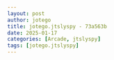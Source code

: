 ```yaml
---
layout: post
author: jotego
title: jotego.jtslyspy - 73a563b
date: 2025-01-17
categories: [Arcade, jtslyspy]
tags: [jotego.jtslyspy]
---
```


